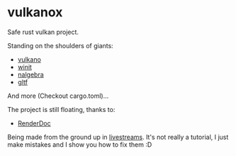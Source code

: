 # vulkanox
Safe rust vulkan project.

Standing on the shoulders of giants:
- [vulkano](https://github.com/vulkano-rs/vulkano)
- [winit](https://github.com/rust-windowing/winit)
- [nalgebra](https://github.com/dimforge/nalgebra)
- [gltf](https://github.com/gltf-rs/gltf)

And more (Checkout cargo.toml)...

The project is still floating, thanks to:
- [RenderDoc](https://github.com/baldurk/renderdoc)

Being made from the ground up in [livestreams](https://youtube.com/playlist?list=PLlKj-4rp1Gz2yx_wRnp5_T_Z72B8OazHy&si=fqyfRg6aHhJPaYW1).
It's not really a tutorial, I just make mistakes and I show you how to fix them :D
